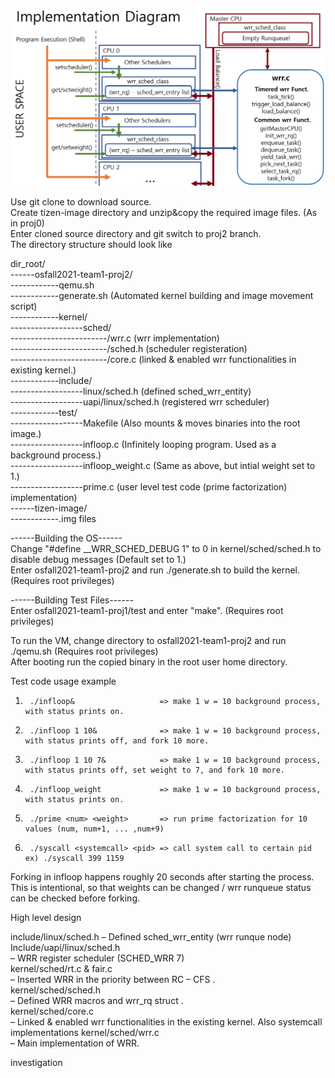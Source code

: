 ![proj2_diagram](./pictures/proj2_diagram.PNG)

Use git clone to download source.  
Create tizen-image directory and unzip&copy the required image files. (As in proj0)  
Enter cloned source directory and git switch to proj2 branch.  
The directory structure should look like  
  
dir_root/   
------osfall2021-team1-proj2/  
------------qemu.sh  
------------generate.sh (Automated kernel building and image movement script)  
------------kernel/  
------------------sched/  
------------------------/wrr.c (wrr implementation)  
------------------------/sched.h (scheduler registeration)  
------------------------/core.c 
(linked & enabled wrr functionalities in existing kernel.)  
------------include/  
------------------linux/sched.h (defined sched_wrr_entity)  
------------------uapi/linux/sched.h (registered wrr scheduler)  
------------test/  
------------------Makefile (Also mounts & moves binaries into the root image.)  
------------------infloop.c (Infinitely looping program. Used as a background process.)  
------------------infloop_weight.c (Same as above, but intial weight set to 1.)  
------------------prime.c (user level test code (prime factorization) implementation)  
------tizen-image/  
------------.img files  
  
------Building the OS------  
Change "#define __WRR_SCHED_DEBUG 1" to 0 in kernel/sched/sched.h to disable debug messages (Default set to 1.)  
Enter osfall2021-team1-proj2 and run ./generate.sh to build the kernel. (Requires root privileges)
  
------Building Test Files------  
Enter osfall2021-team1-proj1/test and enter "make". (Requires root privileges)

To run the VM, change directory to osfall2021-team1-proj2 and run ./qemu.sh (Requires root privileges)  
After booting run the copied binary in the root user home directory.  
  
Test code usage example  
 1.      ./infloop&                   => make 1 w = 10 background process, with status prints on.  
 2.      ./infloop 1 10&              => make 1 w = 10 background process, with status prints off, and fork 10 more.
 3.      ./infloop 1 10 7&            => make 1 w = 10 background process, with status prints off, set weight to 7, and fork 10 more.  
 4.      ./infloop_weight             => make 1 w = 10 background process, with status prints on.  
 5.      ./prime <num> <weight>       => run prime factorization for 10 values (num, num+1, ... ,num+9)  
 6.      ./syscall <systemcall> <pid> => call system call to certain pid ex) ./syscall 399 1159  
  
 Forking in infloop happens roughly 20 seconds after starting the process.  
 This is intentional, so that weights can be changed / wrr runqueue status can be checked before forking.  
   
High level design  
  
include/linux/sched.h 
  – Defined sched_wrr_entity (wrr runque node)  
Include/uapi/linux/sched.h   
  – WRR register scheduler (SCHED_WRR 7)  
kernel/sched/rt.c & fair.c   
  – Inserted WRR in the priority between RC – CFS .  
kernel/sched/sched.h   
  – Defined WRR macros and wrr_rq struct .  
kernel/sched/core.c   
  – Linked & enabled wrr functionalities in the existing kernel. Also systemcall implementations
kernel/sched/wrr.c   
  – Main implementation of WRR.  
  
investigation


